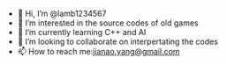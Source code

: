 - 👋 Hi, I’m @lamb1234567
- 👀 I’m interested in the source codes of old games
- 🌱 I’m currently learning C++ and AI
- 💞️ I’m looking to collaborate on interpertating the codes
- 📫 How to reach me:jianao.yang@gmail.com

<!---
lamb1234567/lamb1234567 is a ✨ special ✨ repository because its `README.md` (this file) appears on your GitHub profile.
You can click the Preview link to take a look at your changes.
--->
